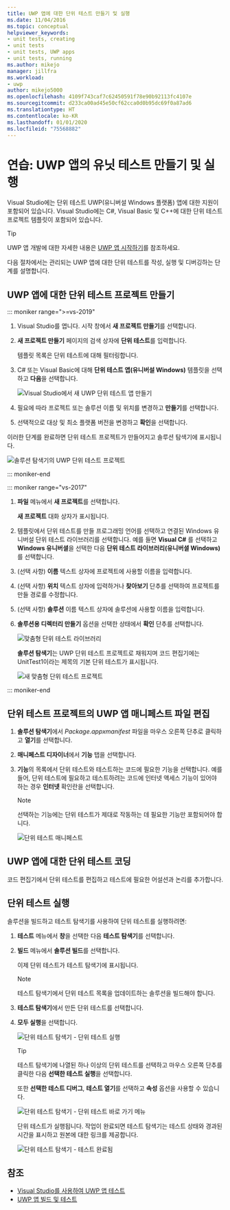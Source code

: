 ```yaml
---
title: UWP 앱에 대한 단위 테스트 만들기 및 실행
ms.date: 11/04/2016
ms.topic: conceptual
helpviewer_keywords:
- unit tests, creating
- unit tests
- unit tests, UWP apps
- unit tests, running
ms.author: mikejo
manager: jillfra
ms.workload:
- uwp
author: mikejo5000
ms.openlocfilehash: 4109f743caf7c62450591f78e90b92113fc4107e
ms.sourcegitcommit: d233ca00ad45e50cf62cca0d0b95dc69f0a87ad6
ms.translationtype: HT
ms.contentlocale: ko-KR
ms.lasthandoff: 01/01/2020
ms.locfileid: "75568882"
---
```

# <a name="walkthrough-create-and-run-unit-tests-for-uwp-apps"></a>연습: UWP 앱의 유닛 테스트 만들기 및 실행

Visual Studio에는 단위 테스트 UWP(유니버설 Windows 플랫폼) 앱에 대한 지원이 포함되어 있습니다. Visual Studio에는 C#, Visual Basic 및 C++에 대한 단위 테스트 프로젝트 템플릿이 포함되어 있습니다.

> [!TIP]
> UWP 앱 개발에 대한 자세한 내용은 [UWP 앱 시작하기](/windows/uwp/get-started/)를 참조하세요.

다음 절차에서는 관리되는 UWP 앱에 대한 단위 테스트를 작성, 실행 및 디버깅하는 단계를 설명합니다.

## <a name="create-a-unit-test-project-for-a-uwp-app"></a>UWP 앱에 대한 단위 테스트 프로젝트 만들기

::: moniker range=">=vs-2019"

1. Visual Studio를 엽니다. 시작 창에서 **새 프로젝트 만들기**를 선택합니다.

2. **새 프로젝트 만들기** 페이지의 검색 상자에 **단위 테스트**를 입력합니다.

   템플릿 목록은 단위 테스트에 대해 필터링합니다.

3. C# 또는 Visual Basic에 대해 **단위 테스트 앱(유니버설 Windows)** 템플릿을 선택하고 **다음**을 선택합니다.

   ![Visual Studio에서 새 UWP 단위 테스트 앱 만들기](media/vs-2019/new-uwp-unit-test-app.png)

4. 필요에 따라 프로젝트 또는 솔루션 이름 및 위치를 변경하고 **만들기**를 선택합니다.

5. 선택적으로 대상 및 최소 플랫폼 버전을 변경하고 **확인**을 선택합니다.

이러한 단계를 완료하면 단위 테스트 프로젝트가 만들어지고 솔루션 탐색기에 표시됩니다.

![솔루션 탐색기의 UWP 단위 테스트 프로젝트](media/vs-2019/uwp-unit-test-project-solution-explorer.png)

::: moniker-end

::: moniker range="vs-2017"

1. **파일** 메뉴에서 **새 프로젝트**를 선택합니다.

   **새 프로젝트** 대화 상자가 표시됩니다.

2. 템플릿에서 단위 테스트를 만들 프로그래밍 언어를 선택하고 연결된 Windows 유니버설 단위 테스트 라이브러리를 선택합니다. 예를 들면 **Visual C#** 를 선택하고 **Windows 유니버셜**을 선택한 다음 **단위 테스트 라이브러리(유니버셜 Windows)** 를 선택합니다.

3. (선택 사항) **이름** 텍스트 상자에 프로젝트에 사용할 이름을 입력합니다.

4. (선택 사항) **위치** 텍스트 상자에 입력하거나 **찾아보기** 단추를 선택하여 프로젝트를 만들 경로를 수정합니다.

5. (선택 사항) **솔루션** 이름 텍스트 상자에 솔루션에 사용할 이름을 입력합니다.

6. **솔루션용 디렉터리 만들기** 옵션을 선택한 상태에서 **확인** 단추를 선택합니다.

   ![맞춤형 단위 테스트 라이브러리](../test/media/unit_test_win8_1.png)

   **솔루션 탐색기**는 UWP 단위 테스트 프로젝트로 채워지며 코드 편집기에는 UnitTest1이라는 제목의 기본 단위 테스트가 표시됩니다.

   ![새 맞춤형 단위 테스트 프로젝트](../test/media/unit_test_win8_unittestexplorer_newprojectcreated.png)

::: moniker-end

## <a name="edit-the-unit-test-projects-uwp-application-manifest-file"></a>단위 테스트 프로젝트의 UWP 앱 매니페스트 파일 편집

1. **솔루션 탐색기**에서 *Package.appxmanifest* 파일을 마우스 오른쪽 단추로 클릭하고 **열기**를 선택합니다.

2. **매니페스트 디자이너**에서 **기능** 탭을 선택합니다.

3. **기능**의 목록에서 단위 테스트와 테스트하는 코드에 필요한 기능을 선택합니다. 예를 들어, 단위 테스트에 필요하고 테스트하려는 코드에 인터넷 액세스 기능이 있어야 하는 경우 **인터넷** 확인란을 선택합니다.

   > [!NOTE]
   > 선택하는 기능에는 단위 테스트가 제대로 작동하는 데 필요한 기능만 포함되어야 합니다.

   ![단위 테스트 매니페스트](../test/media/unit_test_win8_.png)

## <a name="code-the-unit-test-for-a-uwp-app"></a>UWP 앱에 대한 단위 테스트 코딩

코드 편집기에서 단위 테스트를 편집하고 테스트에 필요한 어설션과 논리를 추가합니다.

## <a name="run-unit-tests"></a>단위 테스트 실행

솔루션을 빌드하고 테스트 탐색기를 사용하여 단위 테스트를 실행하려면:

1. **테스트** 메뉴에서 **창**을 선택한 다음 **테스트 탐색기**를 선택합니다.

2. **빌드** 메뉴에서 **솔루션 빌드**를 선택합니다.

   이제 단위 테스트가 테스트 탐색기에 표시됩니다.

   > [!NOTE]
   > 테스트 탐색기에서 단위 테스트 목록을 업데이트하는 솔루션을 빌드해야 합니다.

3. **테스트 탐색기**에서 만든 단위 테스트를 선택합니다.

4. **모두 실행**을 선택합니다.

   ![단위 테스트 탐색기 &#45; 단위 테스트 실행](../test/media/unit_test_win8_unittestexplorer_contextmenurun.png)

   > [!TIP]
   > 테스트 탐색기에 나열된 하나 이상의 단위 테스트를 선택하고 마우스 오른쪽 단추를 클릭한 다음 **선택한 테스트 실행**을 선택합니다.
   >
   > 또한 **선택한 테스트 디버그**, **테스트 열기**를 선택하고 **속성** 옵션을 사용할 수 있습니다.
   >
   > ![단위 테스트 탐색기 &#45; 단위 테스트 바로 가기 메뉴](../test/media/unit_test_win8_unittestexplorer_contextmenu.png)

   단위 테스트가 실행됩니다. 작업이 완료되면 테스트 탐색기는 테스트 상태와 경과된 시간을 표시하고 원본에 대한 링크를 제공합니다.

   ![단위 테스트 탐색기 &#45; 테스트 완료됨](../test/media/unit_test_win8_unittestexplorer_done.png)

## <a name="see-also"></a>참조

- [Visual Studio를 사용하여 UWP 앱 테스트](../test/unit-test-your-code.md)
- [UWP 앱 빌드 및 테스트](/azure/devops/pipelines/apps/windows/universal?tabs=vsts)
